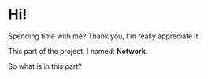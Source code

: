 # Hi!


Spending time with me? Thank you, I'm really appreciate it.


This part of the project, I named: **Network**.


So what is in this part?

